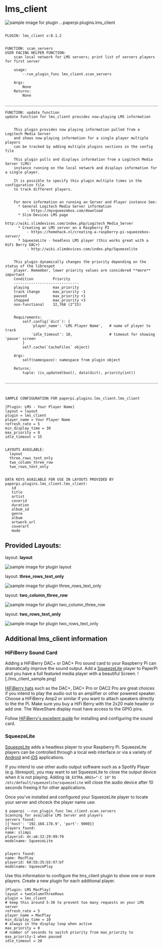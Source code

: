 # lms_client
![sample image for plugin ...paperpi.plugins.lms_client](./lms_client.layout-sample.png) 

```
 
PLUGIN: lms_client v:0.1.2

 
FUNCTION: scan_servers
USER FACING HELPER FUNCTION:
    scan local network for LMS servers; print list of servers players for first server
    
    usage:
        --run_plugin_func lms_client.scan_servers
        
    Args:
        None
    Returns:
        None
    
___________________________________________________________________________
 
FUNCTION: update_function
update function for lms_client provides now-playing LMS information
    
    
    This plugin provides now playing information pulled from a Logitech Media Server 
    and shows now-playing information for a single player multiple players 
    can be tracked by adding multiple plugins sections in the config file
    
    This plugin pulls and displays information from a Logitech Media Server (LMS)
    instance running on the local network and displays information for a single player.
    
    It is possible to specify this plugin multiple times in the configuration file
    to track different players.
    
    
    For more information on running an Server and Player instance See:
      * General Logitech Media Server information
          - https://mysqueezebox.com/download
      * Slim Devices LMS page
          - http://wiki.slimdevices.com/index.php/Logitech_Media_Server
      * Creating an LMS server on a Raspberry PI
          - https://homehack.nl/creating-a-raspberry-pi-squeezebox-server/
      * SqueezeLite - headless LMS player (this works great with a HiFi Berry DAC+)
          - http://wiki.slimdevices.com/index.php/Squeezelite
      
    
    This plugin dynamically changes the priority depending on the status of the librespot
    player. Remember, lower priority values are considered **more** important
    Condition         Priority
    ------------------------------
    playing           max_priority
    track change      max_priority -1
    paused            max_priority +1
    stopped           max_priority +3
    non-functional    32,768 (2^15)


    Requirements:
        self.config(`dict`): {
            'player_name': 'LMS Player Name',   # name of player to track
            'idle_timeout': 10,                 # timeout for showing 'pause' screen 
        }
        self.cache(`CacheFiles` object)
            
    Args:
        self(namespace): namespace from plugin object
        
    Returns:
        tuple: (is_updated(bool), data(dict), priority(int))
    
___________________________________________________________________________
 
 

SAMPLE CONFIGURATION FOR paperpi.plugins.lms_client.lms_client

[Plugin: LMS - Your Player Name]
layout = layout
plugin = lms_client
player_name = Your Player Name
refresh_rate = 5
min_display_time = 30
max_priority = 0
idle_timeout = 15

 
LAYOUTS AVAILABLE:
  layout
  three_rows_text_only
  two_column_three_row
  two_rows_text_only
 

DATA KEYS AVAILABLE FOR USE IN LAYOUTS PROVIDED BY paperpi.plugins.lms_client.lms_client:
   id
   title
   artist
   coverid
   duration
   album_id
   genre
   album
   artwork_url
   coverart
   mode
```

## Provided Layouts:

layout: **layout**

![sample image for plugin layout](./lms_client.layout-sample.png) 


layout: **three_rows_text_only**

![sample image for plugin three_rows_text_only](./lms_client.three_rows_text_only-sample.png) 


layout: **two_column_three_row**

![sample image for plugin two_column_three_row](./lms_client.two_column_three_row-sample.png) 


layout: **two_rows_text_only**

![sample image for plugin two_rows_text_only](./lms_client.two_rows_text_only-sample.png) 


## Additional lms_client information
### HiFiBerry Sound Card
Adding a HiFiBerry DAC+ or DAC+ Pro sound card to your Raspberry Pi can dramatically improve the sound output. Add a [SqueezeLite](#squeezelite) player to PaperPi and you have a full featured media player with a beautiful Screen.
![./lms_client_sample.png]

[HiFiBerry hats](https://www.hifiberry.com/shop/#boards) such as the DAC+, DAC+ Pro or DAC2 Pro are great choices if you intend to play the audio out to an amplifier or other powered speaker. Choose a HiFiBerry Amp2 or similar if you want to attach speakers directly to the the Pi. Make sure you buy a HiFi Berry with the 2x20 male header or add one. The WaveShare display must have access to the GPIO pins.

Follow [HiFiBerry's excellent guide](https://www.hifiberry.com/docs/software/configuring-linux-3-18-x/) for installing and configuring the sound card.


<a Name="squeezelite"></a>
### SqueezeLite
[SqueezeLite](http://wiki.slimdevices.com/index.php/Squeezelite) adds a headless player to your Raspberry Pi. SqueezeLite players can be controlled through a local web interface or via a variety of [Android](https://play.google.com/store/search?q=squeezebox) and [iOS](https://www.apple.com/nl/search/squeezebox?src=globalnav) applications. 

If you intend to use other audio output software such as a Spotify Player (e.g. librespot), you may want to set SqueezeLite to close the output device when it is not playing. Adding `SB_EXTRA_ARGS="-C 10"` to `/etc/default/squeezelite/squeezelite` will close the audio device after 10 seconds freeing it for other applications.

Once you've installed and configured your SqueezeLite player to locate your server and chceck the player name use:

```
$ paperpi --run_plugin_func lms_client.scan_servers
Scanning for available LMS Server and players
servers found:
[{'host': '192.168.178.9', 'port': 9000}]
players found:
name: slimpi
playerid: dc:a6:32:29:99:f0
modelname: SqueezeLite


players found:
name: MacPlay
playerid: 68:5b:35:b5:97:bf
modelname: SqueezePlay
```

Use this information to configure the lms_client plugin to show one or more players. Create a new plugin for each additional player.
```
[Plugin: LMS MacPlay]
layout = twoColumnThreeRows
plugin = lms_client
# keep this around 5-30 to prevent too many requests on your LMS server
refresh_rate = 5
player_name = MacPlay
min_display_time = 10
# always in the display loop when active
max_priority = 0
# number of seconds to switch priority from max_priority to max_priority-1 when paused
idle_timeout = 20
```

